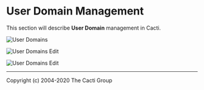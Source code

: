 # User Domain Management

This section will describe **User Domain** management in Cacti.

![User Domains](images/user-domains.png)

![User Domains Edit](images/user-domains-edit1.png)

![User Domains Edit](images/user-domains-edit2.png)

---
Copyright (c) 2004-2020 The Cacti Group
